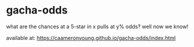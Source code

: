 # gacha-odds
what are the chances at a 5-star in x pulls at y% odds? well now we know!

available at: https://caameronyoung.github.io/gacha-odds/index.html
